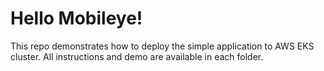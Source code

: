 # Hello Mobileye!
This repo demonstrates how to deploy the simple application to AWS EKS cluster. All instructions and demo are available in each folder.
